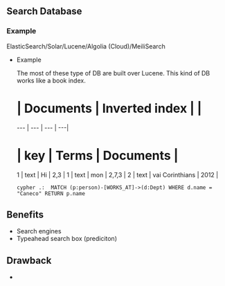 ## Search Database
### Example
ElasticSearch/Solar/Lucene/Algolia (Cloud)/MeiliSearch
- Example
    
    The most of these type of DB are built over Lucene.
    This kind of DB works like a book index.
     
    #   | Documents   | Inverted index | |
    --- | ---   | --- | ---|
    #   | key | Terms | Documents |
    1   | text | Hi | 2,3 |
    1   | text | mon | 2,7,3 |
    2   | text | vai Corinthians | 2012 |
    
    ``cypher .: 
    MATCH (p:person)-[WORKS_AT]->(d:Dept) WHERE d.name = "Caneco" RETURN p.name
    ``
## Benefits
 - Search engines
 - Typeahead search box (prediciton) 

## Drawback
 - 